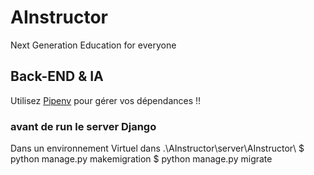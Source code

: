 # AInstructor
 Next Generation Education for everyone


## Back-END & IA
Utilisez [Pipenv](https://pipenv.pypa.io/en/latest/) pour gérer vos dépendances !!

### avant de run le server Django
Dans un environnement Virtuel
dans .\AInstructor\server\AInstructor\ 
$ python manage.py makemigration
$ python manage.py migrate
